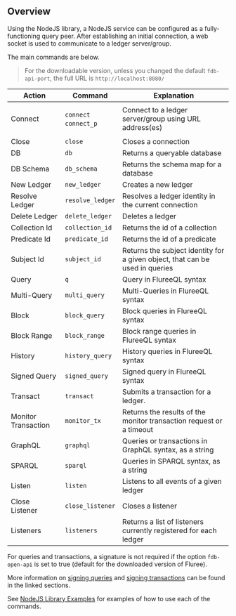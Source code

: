 ## Overview

Using the NodeJS library, a NodeJS service can be configured as a fully-functioning query peer.  After establishing an initial connection, a web socket is used to communicate to a ledger server/group.  

The main commands are below.

> For the downloadable version, unless you changed the default `fdb-api-port`, the full URL is `http://localhost:8080/`

Action | Command | Explanation 
-- | -- | --
Connect | <ul style="list-style-type:none; padding-left: 0;"><li>`connect`</li><li>`connect_p`</li></ul> | Connect to a ledger server/group using URL address(es)
Close | `close` | Closes a connection
DB | `db` | Returns a queryable database
DB Schema | `db_schema` | Returns the schema map for a database 
New Ledger | `new_ledger` | Creates a new ledger
Resolve Ledger | `resolve_ledger` | Resolves a ledger identity in the current connection
Delete Ledger | `delete_ledger` | Deletes a ledger
Collection Id | `collection_id` | Returns the id of a collection
Predicate Id | `predicate_id` | Returns the id of a predicate
Subject Id | `subject_id` | Returns the subject identity for a given object, that can be used in queries
Query | `q` | Query in FlureeQL syntax
Multi-Query | `multi_query` | Multi-Queries in FlureeQL syntax
Block | `block_query` | Block queries in FlureeQL syntax
Block Range | `block_range` | Block range queries in FlureeQL syntax
History |  `history_query`| History queries in FlureeQL syntax
Signed Query | `signed_query` | Signed query in FlureeQL syntax
Transact | `transact` | Submits a transaction for a ledger.
Monitor Transaction | `monitor_tx` | Returns the results of the monitor transaction request or a timeout
GraphQL | `graphql` | Queries or transactions in GraphQL syntax, as a string
SPARQL | `sparql` | Queries in SPARQL syntax, as a string
Listen | `listen` | Listens to all events of a given ledger
Close Listener | `close_listener` | Closes a listener
Listeners | `listeners` | Returns a list of listeners currently registered for each ledger


For queries and transactions, a signature is not required if the option `fdb-open-api` is set to true (default for the downloaded version of Fluree). 

More information on [signing queries](/docs/identity/signatures#signed-queries) and [signing transactions](/docs/identity/signatures#signed-transactions) can be found in the linked sections. 

See [NodeJS Library Examples](/library/nodejs/nodejs-examples) for examples of how to use each of the commands.